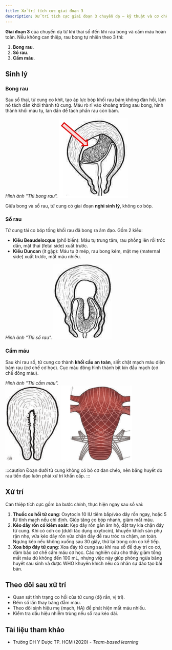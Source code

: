 ```yaml
---
title: Xử trí tích cực giai đoạn 3
description: Xử trí tích cực giai đoạn 3 chuyển dạ — kỹ thuật và cơ chế giảm mất máu sau sổ thai.
---
```


**Giai đoạn 3** của chuyển dạ từ khi thai sổ đến khi rau bong và cầm máu hoàn toàn. Nếu không can thiệp, rau bong tự nhiên theo 3 thì:

1. **Bong rau**.
2. **Sổ rau**.
3. **Cầm máu**.

## Sinh lý

### Bong rau

Sau sổ thai, tử cung co khít, tạo áp lực bóp khối rau bám không đàn hồi, làm nó tách dần khỏi thành tử cung. Máu rò rỉ vào khoảng trống sau bong, hình thành khối máu tụ, lan dần để tách phần rau còn bám.

_Hình ảnh "Thì bong rau"._
![Thì bong rau](./_images/xu-tri-tich-cuc-giai-doan-3/bong-rau.png)

Giữa bong và sổ rau, tử cung có giai đoạn **nghỉ sinh lý**, không co bóp.

### Sổ rau

Tử cung tái co bóp tống khối rau đã bong ra âm đạo. Gồm 2 kiểu:

- **Kiểu Beaudelocque** (phổ biến): Máu tụ trung tâm, rau phồng lên rồi tróc dần, mặt thai (fetal side) xuất trước.
- **Kiểu Duncan** (ít gặp): Máu tụ ở mép, rau bong kém, mặt mẹ (maternal side) xuất trước, mất máu nhiều.<br>

_Hình ảnh "Thì sổ rau"._
![Thì sổ rau](./_images/xu-tri-tich-cuc-giai-doan-3/so-rau.png)

### Cầm máu

Sau khi rau sổ, tử cung co thành **khối cầu an toàn**, siết chặt mạch máu diện bám rau (cơ chế cơ học). Cục máu đông hình thành bịt kín đầu mạch (cơ chế đông máu).

_Hình ảnh "Thì cầm máu"._
![Thì cầm máu](./_images/xu-tri-tich-cuc-giai-doan-3/cam-mau.png)

:::caution
Đoạn dưới tử cung không có bó cơ đan chéo, nên băng huyết do rau tiền đạo luôn phải xử trí khẩn cấp.
:::

## Xử trí

Can thiệp tích cực gồm ba bước chính, thực hiện ngay sau sổ vai:

1. **Thuốc co hồi tử cung**: Oxytocin 10 IU tiêm bắp/vào dây rốn ngay, hoặc 5 IU tĩnh mạch nếu chỉ định. Giúp tăng co bóp nhanh, giảm mất máu.
2. **Kéo dây rốn có kiểm soát**: Kẹp dây rốn gần âm hộ, đặt tay kia chặn đáy tử cung. Khi có cơn co (dưới tác dụng oxytocin), khuyến khích sản phụ rặn nhẹ, vừa kéo dây rốn vừa chặn đáy để rau tróc ra chậm, an toàn. Ngưng kéo nếu không xuống sau 30 giây, thử lại trong cơn co kế tiếp.
3. **Xoa bóp đáy tử cung**: Xoa đáy tử cung sau khi rau sổ để duy trì co cơ, đảm bảo cơ chế cầm máu cơ học. Các nghiên cứu cho thấy giảm tổng mất máu dù không đến 100 mL, nhưng việc này giúp phòng ngừa băng huyết sau sinh và được WHO khuyến khích nếu có nhân sự đào tạo bài bản.

## Theo dõi sau xử trí

- Quan sát tính trạng co hồi của tử cung (độ rắn, vị trí).
- Đếm số lần thay băng đẫm máu.
- Theo dõi sinh hiệu mẹ (mạch, HA) để phát hiện mất máu nhiều.
- Kiểm tra dấu hiệu nhiễm trùng nếu sổ rau kéo dài.

## Tài liệu tham khảo

- Trường ĐH Y Dược TP. HCM (2020) - _Team-based learning_
